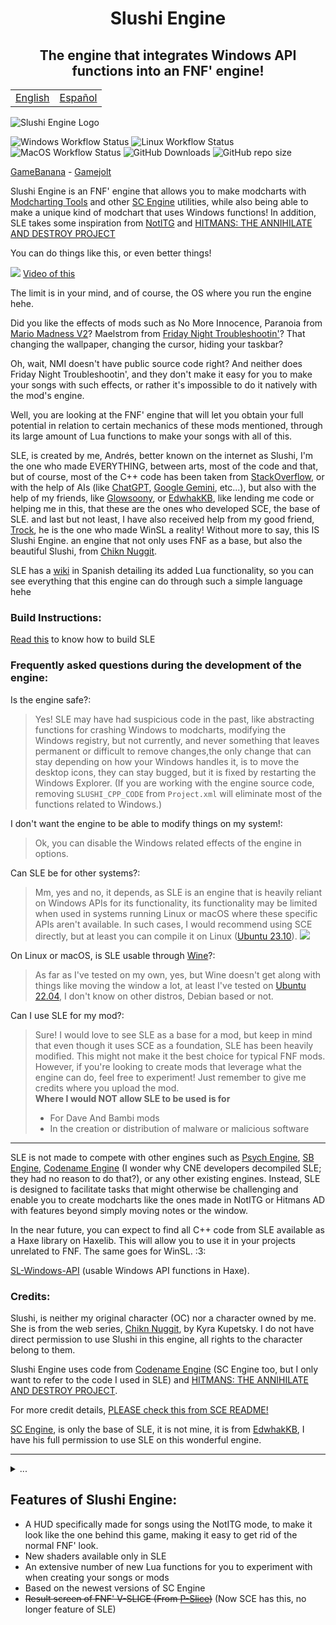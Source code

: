 <h1 align="center">Slushi Engine</h1>
<h2 align="center">The engine that integrates Windows API functions into an FNF' engine!</h2>

<table align="center">
    <tr>
        <td><a href="./README.md">English<a></td>
        <td><a href="./README_ES.md">Español</a></td>
    </tr>
</table>

![Slushi Engine Logo](https://github.com/Slushi-Github/Slushi-Engine/blob/main/docs/readmeImages/SlushiEngineLogo.png)

![Windows Workflow Status](https://img.shields.io/github/actions/workflow/status/Slushi-Github/Slushi-Engine/.github%2Fworkflows%2Fwindows.yml?label=Windows)
![Linux Workflow Status](https://img.shields.io/github/actions/workflow/status/Slushi-Github/Slushi-Engine/.github%2Fworkflows%2Flinux.yml?label=Linux)
![MacOS Workflow Status](https://img.shields.io/github/actions/workflow/status/Slushi-Github/Slushi-Engine/.github%2Fworkflows%2Fmacos.yml?label=MacOS)
![GitHub Downloads](https://img.shields.io/github/downloads/Slushi-Github/Slushi-Engine/total) 
![GitHub repo size](https://img.shields.io/github/repo-size/Slushi-Github/Slushi-Engine)


[GameBanana](https://gamebanana.com/tools/17953) - [Gamejolt](https://gamejolt.com/games/SlushiEngine/884361)


Slushi Engine is an FNF' engine that allows you to make modcharts with [Modcharting Tools](https://github.com/EdwhakKB/FNF-Modcharting-Tools) and other [SC Engine](https://github.com/EdwhakKB/SC-SP-ENGINE) utilities, while also being able to make a unique kind of modchart that uses Windows functions!
In addition, SLE takes some inspiration from [NotITG](https://www.noti.tg/) and [HITMANS: THE ANNIHILATE AND DESTROY PROJECT](https://gamebanana.com/mods/453997)

You can do things like this, or even better things!

![](https://github.com/Slushi-Github/Slushi-Engine/blob/main/docs/readmeImages/VideoDemonstration0.gif)
[Video of this](https://youtu.be/lT-9rTg6f_o?si=8srv0LmbzZ6avGgb)

The limit is in your mind, and of course, the OS where you run the engine hehe.

Did you like the effects of mods such as No More Innocence, Paranoia from [Mario Madness V2](https://gamebanana.com/mods/359554)? Maelstrom from [Friday Night Troubleshootin'](https://gamebanana.com/mods/320006)?
That changing the wallpaper, changing the cursor, hiding your taskbar?

Oh, wait, NMI doesn't have public source code right? And neither does Friday Night Troubleshootin', and they don't make it easy for you to make your songs with such effects, or rather it's impossible to do it natively with the mod's engine. 

Well, you are looking at the FNF' engine that will let you obtain your full potential in relation to certain mechanics of these mods mentioned, through its large amount of Lua functions to make your songs with all of this.

SLE, is created by me, Andrés, better known on the internet as Slushi, I'm the one who made EVERYTHING, between arts, most of the code and that, but of course, most of the C++ code has been taken from [StackOverflow](https://stackoverflow.com/), or with the help of AIs (like [ChatGPT](https://chatgpt.com/), [Google Gemini](https://gemini.google.com/app), etc...), but also with the help of my friends, like [Glowsoony](https://github.com/glowsoony), or [EdwhakKB](https://github.com/EdwhakKB), like lending me code or helping me in this, that these are the ones who developed SCE, the base of SLE.
and last but not least, I have also received help from my good friend, [Trock](https://github.com/Gametrock), he is the one who made WinSL a reality!
Without more to say, this IS Slushi Engine. an engine that not only uses FNF as a base, but also the beautiful Slushi, from [Chikn Nuggit](https://twitter.com/chikn_nuggit?t=YohD2quSHtamaiJyzT-FOA&s=09).

SLE has a [wiki](https://github.com/Slushi-Github/Slushi-Engine/tree/main/docs/development/SLELuaSpanish) in Spanish detailing its added Lua functionality, so you can see everything that this engine can do through such a simple language hehe

### Build Instructions:

[Read this](https://github.com/Slushi-Github/Slushi-Engine/blob/main/docs/development/BuildInstructions.md) to know how to build SLE

### Frequently asked questions during the development of the engine:

Is the engine safe?:
> Yes! SLE may have had suspicious code in the past, like abstracting functions for crashing Windows to modcharts, modifying the Windows registry, but not currently, and never something that leaves permanent or difficult to remove changes,the only change that can stay depending on how your Windows handles it, is to move the desktop icons, they can stay bugged, but it is fixed by restarting the Windows Explorer.
(If you are working with the engine source code, removing `SLUSHI_CPP_CODE` from `Project.xml` will eliminate most of the functions related to Windows.)

I don't want the engine to be able to modify things on my system!:

> Ok, you can disable the Windows related effects of the engine in options.

Can SLE be for other systems?:
> Mm, yes and no, it depends, as SLE is an engine that is heavily reliant on Windows APIs for its functionality, its functionality may be limited when used in systems running Linux or macOS where these specific APIs aren't available. In such cases, I would recommend using SCE directly, but at least you can compile it on Linux ([Ubuntu 23.10](https://ubuntu.com/)).
![](https://github.com/Slushi-Github/Slushi-Engine/blob/main/docs/readmeImages/SLEInUbuntu.png)

On Linux or macOS, is SLE usable through [Wine](https://www.winehq.org/)?:
> As far as I've tested on my own, yes, but Wine doesn't get along with things like moving the window a lot, at least I've tested on [Ubuntu 22.04](https://ubuntu.com/), I don't know on other distros, Debian based or not.

Can I use SLE for my mod?:
> Sure! I would love to see SLE as a base for a mod, but keep in mind that even though it uses SCE as a foundation, SLE has been heavily modified. This might not make it the best choice for typical FNF mods. However, if you're looking to create mods that leverage what the engine can do, feel free to experiment! Just remember to give me credits where you upload the mod.\
> **Where I would NOT allow SLE to be used is for**
> - For Dave And Bambi mods
> - In the creation or distribution of malware or malicious software

----
SLE is not made to compete with other engines such as [Psych Engine](https://github.com/ShadowMario/FNF-PsychEngine), [SB Engine](https://github.com/Stefan2008Git/FNF-SB-Engine), [Codename Engine](https://github.com/FNF-CNE-Devs/CodenameEngine) (I wonder why CNE developers decompiled SLE; they had no reason to do that?), or any other existing engines. Instead, SLE is designed to facilitate tasks that might otherwise be challenging and enable you to create modcharts like the ones made in NotITG or Hitmans AD with features beyond simply moving notes or the window.

In the near future, you can expect to find all C++ code from SLE available as a Haxe library on Haxelib. This will allow you to use it in your projects unrelated to FNF. The same goes for WinSL. :3:

[SL-Windows-API](https://lib.haxe.org/p/sl-windows-api/) (usable Windows API functions in Haxe).

### Credits:

Slushi, is neither my original character (OC) nor a character owned by me. She is from the web series, [Chikn Nuggit](https://twitter.com/chikn_nuggit?t=YohD2quSHtamaiJyzT-FOA&s=09), by Kyra Kupetsky. I do not have direct permission to use Slushi in this engine, all rights to the character belong to them.

Slushi Engine uses code from [Codename Engine](https://github.com/FNF-CNE-Devs/CodenameEngine) (SC Engine too, but I only want to refer to the code I used in SLE) and [HITMANS: THE ANNIHILATE AND DESTROY PROJECT](https://gamebanana.com/mods/453997).

For more credit details, [PLEASE check this from SCE README!](https://github.com/EdwhakKB/SC-SP-ENGINE?tab=readme-ov-file#credits-to-other-engine--most-engine-features-and-where-they-come-from-sorry-if-only-now-the-credits-exist-extermely-sorry)

[SC Engine](https://github.com/EdwhakKB/SC-SP-ENGINE), is only the base of SLE, it is not mine, it is from [EdwhakKB](https://github.com/EdwhakKB), I have his full permission to use SLE on this wonderful engine.

----

<details>
<summary>...</summary>
"Gracias [...] por siempre apoyarme en este proyecto desde que se me ocurrio la idea de iniciarlo, y tambien a ti [...], incluso si ya no estas en este mundo." 
- Andrés.
</details>

## Features of Slushi Engine:
- A HUD specifically made for songs using the NotITG mode, to make it look like the one behind this game, making it easy to get rid of the normal FNF' look.
- New shaders available only in SLE
- An extensive number of new Lua functions for you to experiment with when creating your songs or mods
- Based on the newest versions of SC Engine
- ~~Result screen of FNF' V-SLICE (From [P-Slice](https://github.com/mikolka9144/P-Slice))~~ (Now SCE has this, no longer feature of SLE)
